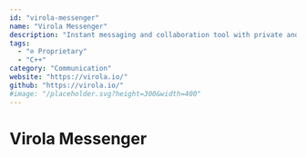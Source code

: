```yaml
---
id: "virola-messenger"
name: "Virola Messenger"
description: "Instant messaging and collaboration tool with private and group chat rooms, continuous voice and video meetings, files sharing, issue tracking with integrated task board. Alternative to Slack and others."
tags:
  - "⊘ Proprietary"
  - "C++"
category: "Communication"
website: "https://virola.io/"
github: "https://virola.io/"
#image: "/placeholder.svg?height=300&width=400"
---
```


# Virola Messenger
